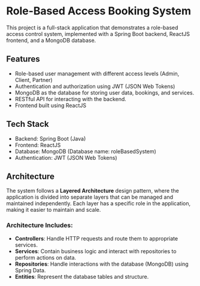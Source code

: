 # Role-Based Access Booking System
This project is a full-stack application that demonstrates a role-based access control system, implemented with a Spring Boot backend, ReactJS frontend, and a MongoDB database.

## Features
- Role-based user management with different access levels (Admin, Client, Partner)
- Authentication and authorization using JWT (JSON Web Tokens)
- MongoDB as the database for storing user data, bookings, and services.
- RESTful API for interacting with the backend.
- Frontend built using ReactJS

## Tech Stack
- Backend: Spring Boot (Java)
- Frontend: ReactJS
- Database: MongoDB (Database name: roleBasedSystem)
- Authentication: JWT (JSON Web Tokens)

## Architecture

The system follows a **Layered Architecture** design pattern, where the application is divided into separate layers that can be managed and maintained independently. Each layer has a specific role in the application, making it easier to maintain and scale.

### Architecture Includes:
- **Controllers**: Handle HTTP requests and route them to appropriate services.
- **Services**: Contain business logic and interact with repositories to perform actions on data.
- **Repositories**: Handle interactions with the database (MongoDB) using Spring Data.
- **Entities**: Represent the database tables and structure.


